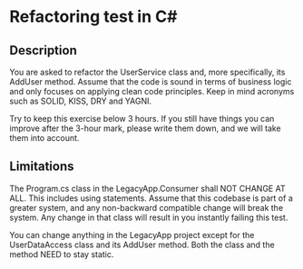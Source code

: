 # Refactoring test in C#

## Description

You are asked to refactor the UserService class and, more specifically, its AddUser method. 
Assume that the code is sound in terms of business logic and only focuses on applying clean code principles. Keep in mind acronyms such as SOLID, KISS, DRY and YAGNI.

Try to keep this exercise below 3 hours. If you still have things you can improve after the 3-hour mark, please write them down, and we will take them into account.

## Limitations
The Program.cs class in the LegacyApp.Consumer shall NOT CHANGE AT ALL. This includes using statements. Assume that this codebase is part of a greater system, and any non-backward compatible change will break the system. Any change in that class will result in you instantly failing this test.

You can change anything in the LegacyApp project except for the UserDataAccess class and its AddUser method. Both the class and the method NEED to stay static.